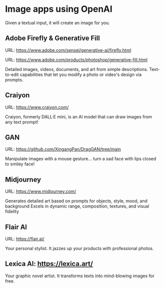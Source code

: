 # Image apps using OpenAI

Given a textual input, it will create an image for you.

## Adobe Firefly & Generative Fill

URL: https://www.adobe.com/sensei/generative-ai/firefly.html

URL: https://www.adobe.com/products/photoshop/generative-fill.html

Detailed images, videos, documents, and art from simple descriptions.
Text-to-edit capabilities that let you modify a photo or video's design via prompts.

## Craiyon

URL: https://www.craiyon.com/

Craiyon, formerly DALL·E mini, is an AI model that can draw images from any text prompt!


## GAN

URL: https://github.com/XingangPan/DragGAN/tree/main

Manipulate images with a mouse gesture... turn a sad face with lips closed to smiley face!


## Midjourney

URL: https://www.midjourney.com/

Generates detailed art based on prompts for objects, style, mood, and background
Excels in dynamic range, composition, textures, and visual fidelity


## Flair Al

URL: https://flair.ai/

Your personal stylist. It jazzes up your products with professional photos.


## Lexica Al: https://lexica.art/

Your graphic novel artist. It transforms texts into mind-blowing images for free.

